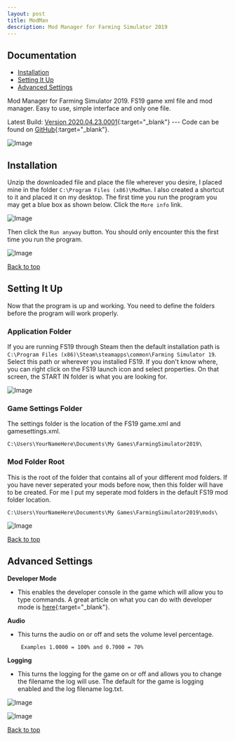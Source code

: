 ```yaml
---
layout: post
title: ModMan
description: Mod Manager for Farming Simulator 2019
---
```


Documentation
------------

  * [Installation](#installation)
  * [Setting It Up](#setting-it-up)
  * [Advanced Settings](#advanced-settings)

Mod Manager for Farming Simulator 2019. FS19 game xml file and mod manager. Easy to use, simple interface and only one file.

Latest Build: [Version 2020.04.23.0001](https://github.com/AriIntegration/ModMan/releases/download/2020.04.23.001/ModMan_v2020_04_23_0001.zip){:target="_blank"} --- Code can be found on [GitHub](https://github.com/AriIntegration/ModMan){:target="_blank"}.

![Image](/assets/images/ModManAbout.png "About ModMan")

Installation
------------

Unzip the downloaded file and place the file wherever you desire, I placed mine in the folder `C:\Program Files (x86)\ModMan`. I also created a shortcut to it and placed it on my desktop. The first time you run the program you may get a blue box as shown below. Click the `More info` link.

![Image](/assets/images/WindowsProtected1.png "Windows Protected")

Then click the `Run anyway` button. You should only encounter this the first time you run the program.

![Image](/assets/images/WindowsProtected2.png "Windows Protected")

[Back to top](#documentation)

Setting It Up
------------

Now that the program is up and working. You need to define the folders before the program will work properly.

### Application Folder ###

If you are running FS19 through Steam then the default installation path is `C:\Program Files (x86)\Steam\steamapps\common\Farming Simulator 19`. Select this path or wherever you installed FS19. If you don't know where, you can right click on the FS19 launch icon and select properties. On that screen, the START IN folder is what you are looking for.

![Image](/assets/images/FileProperties.png "FS19 Shortcut File Properties")

### Game Settings Folder ###

The settings folder is the location of the FS19 game.xml and gamesettings.xml.

    C:\Users\YourNameHere\Documents\My Games\FarmingSimulator2019\

### Mod Folder Root ###

This is the root of the folder that contains all of your different mod folders. If you have never seperated your mods before now, then this folder will have to be created. For me I put my seperate mod folders in the default FS19 mod folder location.

    C:\Users\YourNameHere\Documents\My Games\FarmingSimulator2019\mods\

![Image](/assets/images/ModMan1.png "ModMan")

[Back to top](#documentation)

Advanced Settings
------------

**Developer Mode**

 * This enables the developer console in the game which will allow you to type commands. A great article on what you can do with developer mode is [here](https://www.yekbot.com/farming-simulator-19-console-commands-developer-console/){:target="_blank"}.

**Audio**

 * This turns the audio on or off and sets the volume level percentage.

        Examples 1.0000 = 100% and 0.7000 = 70%

**Logging**

 * This turns the logging for the game on or off and allows you to change the filename the log will use. The default for the game is logging enabled and the log filename log.txt.

![Image](/assets/images/ModManShowAdvancedMenuOption.png "ModMan Show Advanced Settings")

![Image](/assets/images/ModManSelectedModFolder.png "ModMan Advanced Settings")

[Back to top](#documentation)

